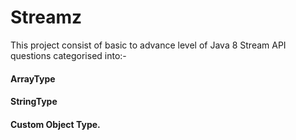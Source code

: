 # Streamz

This project consist of basic to advance level of Java 8 Stream API questions categorised into:-

#### ArrayType
#### StringType
#### Custom Object Type.
